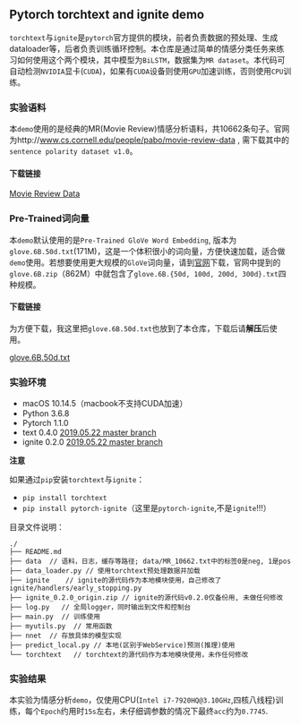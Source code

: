 ## Pytorch torchtext and ignite demo

`torchtext`与`ignite`是`pytorch`官方提供的模块，前者负责数据的预处理、生成dataloader等，后者负责训练循环控制。本仓库是通过简单的情感分类任务来练习如何使用这个两个模块，其中模型为`BiLSTM`，数据集为`MR dataset`。本代码可自动检测`NVIDIA`显卡(`CUDA`)，如果有`CUDA`设备则使用`GPU`加速训练，否则使用`CPU`训练。

### 实验语料
本`demo`使用的是经典的MR(Movie Review)情感分析语料，共10662条句子。官网为http://www.cs.cornell.edu/people/pabo/movie-review-data , 需下载其中的`sentence polarity dataset v1.0`。

#### 下载链接
[Movie Review Data](http://www.cs.cornell.edu/people/pabo/movie-review-data/rt-polaritydata.tar.gz)

### Pre-Trained词向量
本`demo`默认使用的是`Pre-Trained GloVe Word Embedding`, 版本为`glove.6B.50d.txt`(171M)，这是一个体积很小的词向量，方便快速加载，适合做`demo`使用。若想要使用更大规模的`GloVe`词向量，请到[官网](https://nlp.stanford.edu/projects/glove/)下载，官网中提到的`glove.6B.zip`（862M）中就包含了`glove.6B.{50d, 100d, 200d, 300d}.txt`四种规模。

#### 下载链接
为方便下载，我这里把`glove.6B.50d.txt`也放到了本仓库，下载后请**解压**后使用。

[glove.6B.50d.txt](https://github.com/skyhiter/torchtext-ignite-demo/tree/master/data)

### 实验环境
* macOS 10.14.5（macbook不支持CUDA加速）
* Python 3.6.8
* Pytorch 1.1.0
* text 0.4.0 [2019.05.22 master branch](`https://github.com/pytorch/text`)
* ignite 0.2.0 [2019.05.22 master branch](`https://github.com/pytorch/ignite`)

**注意**

如果通过`pip`安装`torchtext`与`ignite`：
* `pip install torchtext`
* `pip install pytorch-ignite`（这里是`pytorch-ignite`,不是`ignite`!!!）

目录文件说明：

```
./
├── README.md
├── data  // 语料，日志，缓存等路径; data/MR_10662.txt中的标签0是neg, 1是pos
├── data_loader.py // 使用torchtext预处理数据并加载
├── ignite    // ignite的源代码作为本地模块使用，自己修改了ignite/handlers/early_stopping.py
├── ignite_0.2.0_origin.zip // ignite的源代码v0.2.0仅备份用, 未做任何修改
├── log.py   // 全局logger，同时输出到文件和控制台
├── main.py  // 训练使用
├── myutils.py  // 常用函数
├── nnet  // 存放具体的模型实现
├── predict_local.py // 本地(区别于WebService)预测(推理)使用
└── torchtext   // torchtext的源代码作为本地模块使用，未作任何修改
```

### 实验结果
本实验为情感分析`demo`，仅使用CPU(`Intel i7-7920HQ@3.10GHz`,四核八线程)训练，每个`Epoch`约用时`15s`左右，未仔细调参数的情况下最终`acc`约为`0.7745`.
